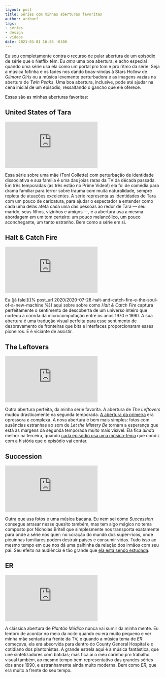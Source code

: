 ```yaml
---
layout: post
title: Séries com minhas aberturas favoritas
author: arthurf
tags:
- séries
- design
- vídeos
date: 2021-03-01 16:36 -0300
---
```

Eu sou completamente contra o recurso de pular abertura de um episódio de série que o Netflix têm. Eu *amo* uma boa abertura, e acho especial quando uma série usa ela como um portal pro tom e pro ritmo da série. Seja a música fofinha e os fades nos dando boas-vindas à Stars Hollow de *Gilmore Girls* ou a música levemente perturbadora e as imagens vazias na abertura de *Twin Peaks*. Uma boa abertura, inclusive, pode até ajudar na cena inicial de um episódio, ressaltando o gancho que ele oferece.

Essas são as minhas aberturas favoritas:

## United States of Tara

<iframe class="full-width" src="https://www.youtube-nocookie.com/embed/ivFAuqpeaz4" frameborder="0" allow="accelerometer; autoplay; clipboard-write; encrypted-media; gyroscope; picture-in-picture" allowfullscreen></iframe>

Essa série sobre uma mãe (Toni Collette) com perturbação de identidade dissociativa e sua família é uma das joias raras da TV da década passada. Em três temporadas (as três estão no Prime Video!) ela foi de comédia para drama familiar para terror sobre trauma com muita naturalidade, sempre repleta de atuações excelentes. A série representa as identidades de Tara com um pouco de caricatura, para ajudar o espectador a entender como cada uma delas afeta cada uma das pessoas ao redor de Tara — seu marido, seus filhos, vizinhos e amigos —, e a abertura usa a mesma abordagem em um tom certeiro: um pouco melancólico, um pouco aconchegante, um tanto estranho. Bem como a série em si.

## Halt & Catch Fire

<iframe class="full-width" src="https://www.youtube-nocookie.com/embed/ucSUs3adMQ8" frameborder="0" allow="accelerometer; autoplay; clipboard-write; encrypted-media; gyroscope; picture-in-picture" allowfullscreen></iframe>

Eu [já falei]({% post_url 2020/2020-07-28-halt-and-catch-fire-e-the-soul-of-a-new-machine %}) aqui sobre sobre como *Halt & Catch Fire* captura perfeitamente o sentimento de descoberta de um universo inteiro que norteou a corrida da microcomputação entre os anos 1970 e 1990. A sua abertura é uma tradução visual perfeita para esse sentimento de desbravamento de fronteiras que bits e interfaces proporcionaram esses pioneiros. E é viciante de assistir.

## The Leftovers

<iframe class="full-width" src="https://www.youtube-nocookie.com/embed/fRyirVgs1yc" frameborder="0" allow="accelerometer; autoplay; clipboard-write; encrypted-media; gyroscope; picture-in-picture" allowfullscreen></iframe>

Outra abertura perfeita, da minha série favorita. A abertura de *The Leftovers* mudou drasticamente na segunda temporada. [A abertura da primeira](https://youtu.be/hfzzuN7ErS0) era opressora e complexa. A nova abertura é bem mais simples: fotos com ausências estranhas ao som de *Let the Mistery Be*  tornam a esperança que está às margens da segunda temporada muito mais visível. Ela fica *ainda* melhor na terceira, quando [cada episódio usa uma música-tema](https://youtu.be/vU6nKcxEJXY) que condiz com a história que o episódio vai contar.

## Succession

<iframe class="full-width" src="https://www.youtube-nocookie.com/embed/77PsqaWzwG0" frameborder="0" allow="accelerometer; autoplay; clipboard-write; encrypted-media; gyroscope; picture-in-picture" allowfullscreen></iframe>

Outra que usa fotos e uma música bacana. Eu nem sei como *Succession* consegue arrasar nesse quesito também, mas tem algo mágico no tema composto por Nicholas Britell que simplesmente nos transporta exatamente para onde a série nos quer: no coração do mundo dos super-ricos, onde picuinhas familiares podem destruir países e consumir vidas. Tudo isso ao mesmo tempo em que nos dá uma palhinha da relação dos irmãos com seu pai. Seu efeito na audiência é tão grande que [ela está sendo estudada](https://www.vulture.com/2019/10/succession-theme-song-memes.html).

## ER

<iframe class="full-width" src="https://www.youtube.com/embed/T5a8Bkl3gks" frameborder="0" allow="accelerometer; autoplay; clipboard-write; encrypted-media; gyroscope; picture-in-picture" allowfullscreen></iframe>

A clássica abertura de *Plantão Médico* nunca vai sumir da minha mente. Eu lembro de acordar no meio da noite quando eu era muito pequeno e ver minha mãe sentada na frente da TV, e quando a música tema de *ER* começava, ela era absorvida para dentro do County General Hospital e o cotidiano dos plantonistas. A grande estrela aqui é a música fantástica, que une sintetizadores com batidas; mas fica aí o meu carinho pro trabalho visual também, ao mesmo tempo bem representativo das grandes séries dos anos 1990, e estranhamente ainda muito moderna. Bem como *ER*, que era muito a frente do seu tempo.
